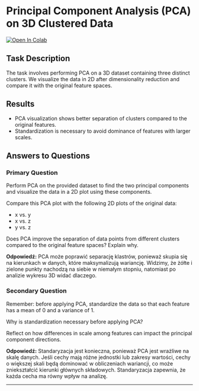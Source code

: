 # Principal Component Analysis (PCA) on 3D Clustered Data

[![Open In Colab](https://colab.research.google.com/assets/colab-badge.svg)](https://colab.research.google.com/github/MaksymilianSzymczak/ML24/blob/master/Domowe1.ipynb)

## Task Description
The task involves performing PCA on a 3D dataset containing three distinct clusters. We visualize the data in 2D after dimensionality reduction and compare it with the original feature spaces.

## Results
- PCA visualization shows better separation of clusters compared to the original features.
- Standardization is necessary to avoid dominance of features with larger scales.

## Answers to Questions
### Primary Question
Perform PCA on the provided dataset to find the two principal components and visualize the data in a 2D plot using these components.

Compare this PCA plot with the following 2D plots of the original data:
- x vs. y
- x vs. z
- y vs. z

Does PCA improve the separation of data points from different clusters compared to the original feature spaces? Explain why.

**Odpowiedź:**
PCA może poprawić separację klastrów, ponieważ skupia się na kierunkach w danych, które maksymalizują wariancję. Widzimy, że żółte i zielone punkty nachodzą na siebie w niemałym stopniu, natomiast po analizie wykresu 3D widać dlaczego.

### Secondary Question
Remember: before applying PCA, standardize the data so that each feature has a mean of 0 and a variance of 1.

Why is standardization necessary before applying PCA?

Reflect on how differences in scale among features can impact the principal component directions.

**Odpowiedź:**
Standaryzacja jest konieczna, ponieważ PCA jest wrażliwe na skalę danych. Jeśli cechy mają różne jednostki lub zakresy wartości, cechy o większej skali będą dominować w obliczeniach wariancji, co może zniekształcić kierunki głównych składowych. Standaryzacja zapewnia, że każda cecha ma równy wpływ na analizę.

---

